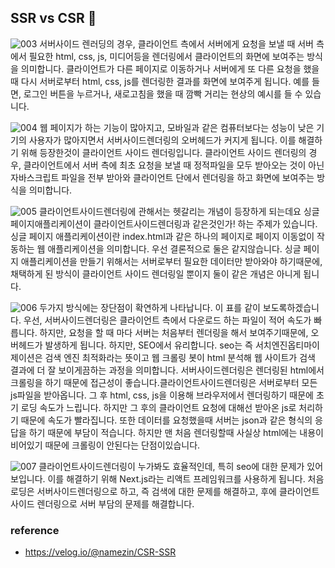 ## SSR vs CSR 📝

![003](https://user-images.githubusercontent.com/69751205/129675920-87b89246-7455-4358-a944-d5021e4b4111.png)
서버사이드 렌러딩의 경우, 클라이언트 측에서 서버에게
요청을 보낼 때 서버 측에서 필요한 html, css, js, 미디어등을 렌더링에서 클라이언트의 화면에 보여주는 방식을 의미합니다. 클라이언트가 다른 페이지로 이동하거나  서버에게 또 다른 요청을 했을 때 다시 서버로부터 html, css, js를 렌더링한 결과를 화면에 보여주게 됩니다. 예를 들면, 로그인 버튼을 누르거나, 새로고침을 했을 때 깜빡 거리는 현상의 예시를 들 수 있습니다.

![004](https://user-images.githubusercontent.com/69751205/129675938-b1aebe08-10cb-4301-a3b0-f756c9b8dcbb.png)
웹 페이지가 하는 기능이 많아지고, 모바일과 같은 컴퓨터보다는 성능이 낮은 기기의 사용자가 많아지면서 서버사이드렌더링의 오버헤드가 커지게 됩니다. 이를 해결하기 위해 등장한것이 클라이언트 사이드 렌더링입니다. 클라이언트 사이드 렌더링의 경우, 클라이언트에서 서버 측에 최초 요청을 보낼 때 정적파일을 모두 받아오는 것이 아닌 자바스크립트 파일을 전부 받아와 클라이언트 단에서 렌더링을 하고 화면에 보여주는 방식을 의미합니다. 

![005](https://user-images.githubusercontent.com/69751205/129675944-84978aaf-2dd0-4aba-b213-734a6dcd38a3.png)
클라이언트사이드렌더링에 관해서는 헷갈리는 개념이 등장하게 되는데요
싱글페이지애플리케이션이 클라이언트사이드렌더링과 같은것인가! 하는 주제가 있습니다. 싱글 페이지 애플리케이션이란 index.html과 같은 하나의 페이지로 페이지 이동없이 작동하는 웹 애플리케이션을 의미합니다. 우선 결론적으로 둘은 같지않습니다. 싱글 페이지 애플리케이션을 만들기 위해서는 서버로부터 필요한 데이터만 받아와야 하기때문에, 채택하게 된 방식이 클라이언트 사이드 렌더링일 뿐이지 둘이 같은 개념은 아니게 됩니다.

![006](https://user-images.githubusercontent.com/69751205/129675953-0befe113-b133-4db6-a569-27bd684db3fb.png)
두가지 방식에는 장단점이 확연하게 나타납니다. 이 표를 같이 보도록하겠습니다. 우선, 서버사이드렌더링은 클라이언트 측에서 다운로드 하는 파일이 적어 속도가 빠릅니다.  하지만, 요청을 할 때 마다 서버는 처음부터 렌더링을 해서 보여주기때문에, 오버헤드가 발생하게 됩니다. 하지만, SEO에서 유리합니다.  seo는 즉 서치엔진옵티마이제이션은 검색 엔진 최적화라는 뜻이고 웹 크롤링 봇이 html 분석해 웹 사이트가 검색 결과에 더 잘 보이게끔하는 과정을 의미합니다. 서버사이드렌더링은 렌더링된 html에서 크롤링을 하기 때문에 접근성이 좋습니다.클라이언트사이드렌더링은 서버로부터 모든 js파일을 받아옵니다. 그 후 html, css, js을 이용해 브라우저에서 렌더링하기 때문에 초기 로딩 속도가 느립니다. 하지만 그 후의 클라이언트 요청에 대해선 받아온 js로 처리하기 때문에 속도가 빨라집니다. 또한 데이터를 요청했을때 서버는 json과 같은 형식의 응답을 하기 때문에 부담이 적습니다. 하지만 맨 처음 렌더링할때 사실상 html에는 내용이 비어있기 때문에 크롤링이 안된다는
단점이있습니다.

![007](https://user-images.githubusercontent.com/69751205/129675955-e9e9f77f-fb0d-4048-ad8c-89b7db0feda5.png)
클라이언트사이드렌더링이 누가봐도 효율적인데, 특히 seo에 대한 문제가 있어보입니다. 이를 해결하기 위해 Next.js라는 리액트 프레임워크를 사용하게 됩니다. 처음 로딩은 서버사이드렌더링으로 하고, 즉 검색에 대한 문제를 해결하고, 후에 클라이언트 사이드 렌더링으로 서버 부담의 문제를 해결합니다.

### reference
- https://velog.io/@namezin/CSR-SSR
